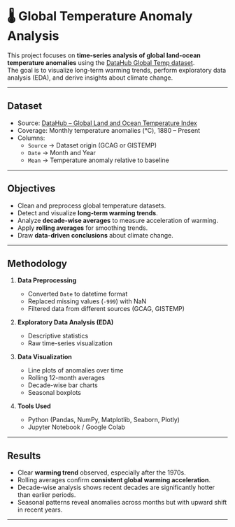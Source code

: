# 🌡️ Global Temperature Anomaly Analysis

This project focuses on **time-series analysis of global land-ocean temperature anomalies** using the [DataHub Global Temp dataset](https://datahub.io/core/global-temp).  
The goal is to visualize long-term warming trends, perform exploratory data analysis (EDA), and derive insights about climate change.

---

## Dataset
- Source: [DataHub – Global Land and Ocean Temperature Index](https://datahub.io/core/global-temp)  
- Coverage: Monthly temperature anomalies (°C), 1880 – Present  
- Columns:  
  - `Source` → Dataset origin (GCAG or GISTEMP)  
  - `Date` → Month and Year  
  - `Mean` → Temperature anomaly relative to baseline  

---

## Objectives
- Clean and preprocess global temperature datasets.  
- Detect and visualize **long-term warming trends**.  
- Analyze **decade-wise averages** to measure acceleration of warming.  
- Apply **rolling averages** for smoothing trends.  
- Draw **data-driven conclusions** about climate change.  

---

## Methodology
1. **Data Preprocessing**  
   - Converted `Date` to datetime format  
   - Replaced missing values (`-999`) with NaN  
   - Filtered data from different sources (GCAG, GISTEMP)  

2. **Exploratory Data Analysis (EDA)**  
   - Descriptive statistics  
   - Raw time-series visualization  

3. **Data Visualization**  
   - Line plots of anomalies over time  
   - Rolling 12-month averages  
   - Decade-wise bar charts  
   - Seasonal boxplots  

4. **Tools Used**  
   - Python (Pandas, NumPy, Matplotlib, Seaborn, Plotly)  
   - Jupyter Notebook / Google Colab  

---

## Results
- Clear **warming trend** observed, especially after the 1970s.  
- Rolling averages confirm **consistent global warming acceleration**.  
- Decade-wise analysis shows recent decades are significantly hotter than earlier periods.  
- Seasonal patterns reveal anomalies across months but with upward shift in recent years.  

---

